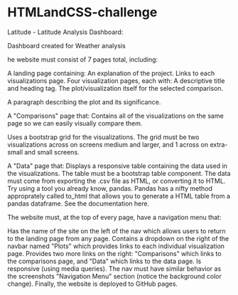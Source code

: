 # HTMLandCSS-challenge

Latitude - Latitude Analysis Dashboard:

Dashboard created for Weather analysis

he website must consist of 7 pages total, including:

A landing page containing:
An explanation of the project.
Links to each visualizations page.
Four visualization pages, each with:
A descriptive title and heading tag.
The plot/visualization itself for the selected comparison.

A paragraph describing the plot and its significance.

A "Comparisons" page that:
Contains all of the visualizations on the same page so we can easily visually compare them.

Uses a bootstrap grid for the visualizations.
The grid must be two visualizations across on screens medium and larger, and 1 across on extra-small and small screens.

A "Data" page that:
Displays a responsive table containing the data used in the visualizations.
The table must be a bootstrap table component.
The data must come from exporting the .csv file as HTML, or converting it to HTML. Try using a tool you already know, pandas. Pandas has a nifty method approprately called to_html that allows you to generate a HTML table from a pandas dataframe. See the documentation here.

The website must, at the top of every page, have a navigation menu that:

Has the name of the site on the left of the nav which allows users to return to the landing page from any page.
Contains a dropdown on the right of the navbar named "Plots" which provides links to each individual visualization page.
Provides two more links on the right: "Comparisons" which links to the comparisons page, and "Data" which links to the data page.
Is responsive (using media queries). The nav must have similar behavior as the screenshots "Navigation Menu" section (notice the background color change).
Finally, the website is deployed to GitHub pages.
